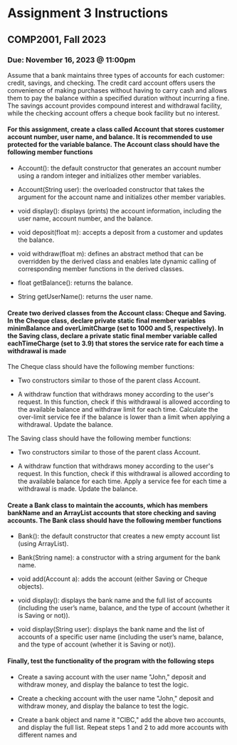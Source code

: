 
# Assignment 3 Instructions

## COMP2001, Fall 2023

### Due: November 16, 2023 @ 11:00pm

Assume that a bank maintains three types of accounts for each customer: credit, savings, and checking. The credit card account offers users the convenience of making purchases without having to carry cash and allows them to pay the balance within a specified duration without incurring a fine. The savings account provides compound interest and withdrawal facility, while the checking account offers a cheque book facility but no interest.

#### For this assignment, create a class called Account that stores customer account number, user name, and balance. It is recommended to use protected for the variable balance. The Account class should have the following member functions

- Account(): the default constructor that generates an account number using a random integer and initializes other member variables.

- Account(String user): the overloaded constructor that takes the argument for the account name and initializes other member variables.

- void display(): displays (prints) the account information, including the user name, account number, and the balance.

- void deposit(float m): accepts a deposit from a customer and updates the balance.

- void withdraw(float m): defines an abstract method that can be overridden by the derived class and enables late dynamic calling of corresponding member functions in the derived classes.

- float getBalance(): returns the balance.

- String getUserName(): returns the user name.

#### Create two derived classes from the Account class: Cheque and Saving. In the Cheque class, declare private static final member variables minimBalance and overLimitCharge (set to 1000 and 5, respectively). In the Saving class, declare a private static final member variable called eachTimeCharge (set to 3.9) that stores the service rate for each time a withdrawal is made

The Cheque class should have the following member functions:

- Two constructors similar to those of the parent class Account.

- A withdraw function that withdraws money according to the user's request. In this function, check if this withdrawal is allowed according to the available balance and withdraw limit for each time. Calculate the over-limit service fee if the balance is lower than a limit when applying a withdrawal. Update the balance.

The Saving class should have the following member functions:

- Two constructors similar to those of the parent class Account.

- A withdraw function that withdraws money according to the user's request. In this function, check if this withdrawal is allowed according to the available balance for each time. Apply a service fee for each time a withdrawal is made. Update the balance.

#### Create a Bank class to maintain the accounts, which has members bankName and an ArrayList accounts that store checking and saving accounts. The Bank class should have the following member functions

- Bank(): the default constructor that creates a new empty account list (using ArrayList).

- Bank(String name): a constructor with a string argument for the bank name.

- void add(Account a): adds the account (either Saving or Cheque objects).

- void display(): displays the bank name and the full list of accounts (including the user’s name, balance, and the type of account (whether it is Saving or not)).

- void display(String user): displays the bank name and the list of accounts of a specific user name (including the user’s name, balance, and the type of account (whether it is Saving or not)).

#### Finally, test the functionality of the program with the following steps

- Create a saving account with the user name "John," deposit and withdraw money, and display the balance to test the logic.

- Create a checking account with the user name "John," deposit and withdraw money, and display the balance to test the logic.

- Create a bank object and name it "CIBC," add the above two accounts, and display the full list.
Repeat steps 1 and 2 to add more accounts with different names and
